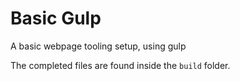 # Basic Gulp
A basic webpage tooling setup, using gulp


The completed files are found inside the `build` folder.

